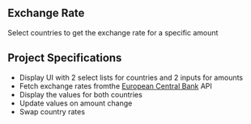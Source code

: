 ## Exchange Rate

Select countries to get the exchange rate for a specific amount

## Project Specifications

- Display UI with 2 select lists for countries and 2 inputs for amounts
- Fetch exchange rates fromthe [European Central Bank](https://exchangeratesapi.io/) API
- Display the values for both countries
- Update values on amount change
- Swap country rates
